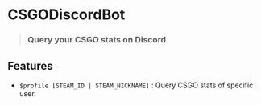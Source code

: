 # CSGODiscordBot

> ### Query your CSGO stats on Discord

## Features
* `$profile [STEAM_ID | STEAM_NICKNAME]` : Query CSGO stats of specific user.
